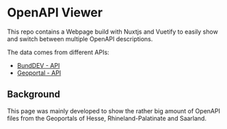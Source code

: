 # OpenAPI Viewer
This repo contains a Webpage build with Nuxtjs and Vuetify to easily show and switch between multiple OpenAPI descriptions.

The data comes from different APIs:
* [BundDEV - API](https://api.bund.dev)
* [Geoportal - API](https://t-huyeng.github.io/geoportal-openapis/)

## Background
This page was mainly developed to show the rather big amount of OpenAPI files from the Geoportals of Hesse, Rhineland-Palatinate and Saarland.
